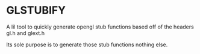 # GLSTUBIFY

A lil tool to quickly generate opengl stub functions based off of the 
headers gl.h and glext.h

Its sole purpose is to generate those stub functions nothing else.